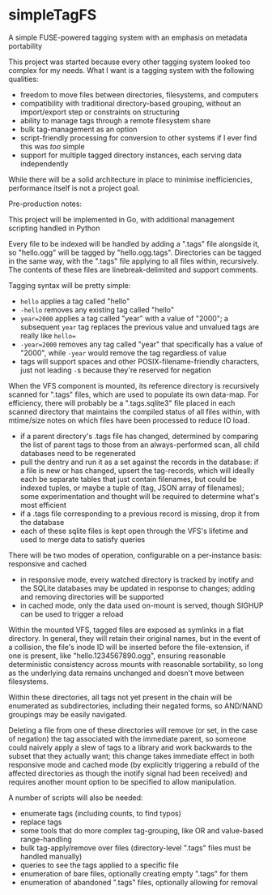 # simpleTagFS
A simple FUSE-powered tagging system with an emphasis on metadata portability

This project was started because every other tagging system looked too complex for my needs. What I want is a tagging system with the following qualities:
- freedom to move files between directories, filesystems, and computers
- compatibility with traditional directory-based grouping, without an import/export step or constraints on structuring
- ability to manage tags through a remote filesystem share
- bulk tag-management as an option
- script-friendly processing for conversion to other systems if I ever find this was *too* simple
- support for multiple tagged directory instances, each serving data independently

While there will be a solid architecture in place to minimise inefficiencies, performance itself is not a project goal.


Pre-production notes:

This project will be implemented in Go, with additional management scripting handled in Python

Every file to be indexed will be handled by adding a ".tags" file alongside it, so "hello.ogg" will be tagged by "hello.ogg.tags". Directories can be tagged in the same way, with the ".tags" file applying to all files within, recursively. The contents of these files are linebreak-delimited and support comments.

Tagging syntax will be pretty simple:
- `hello` applies a tag called "hello"
- `-hello` removes any existing tag called "hello"
- `year=2000` applies a tag called "year" with a value of "2000"; a subsequent `year` tag replaces the previous value and unvalued tags are really like `hello=`
- `-year=2000` removes any tag called "year" that specifically has a value of "2000", while `-year` would remove the tag regardless of value
- tags will support spaces and other POSIX-filename-friendly characters, just not leading `-`s because they're reserved for negation

When the VFS component is mounted, its reference directory is recursively scanned for ".tags" files, which are used to populate its own data-map. For efficiency, there will probably be a ".tags.sqlite3" file placed in each scanned directory that maintains the compiled status of all files within, with mtime/size notes on which files have been processed to reduce IO load.
- if a parent directory's .tags file has changed, determined by comparing the list of parent tags to those from an always-performed scan, all child databases need to be regenerated
- pull the dentry and run it as a set against the records in the database: if a file is new or has changed, upsert the tag-records, which will ideally each be separate tables that just contain filenames, but could be indexed tuples, or maybe a tuple of (tag, JSON array of filenames); some experimentation and thought will be required to determine what's most efficient
- if a .tags file corresponding to a previous record is missing, drop it from the database
- each of these sqlite files is kept open through the VFS's lifetime and used to merge data to satisfy queries

There will be two modes of operation, configurable on a per-instance basis: responsive and cached
- in responsive mode, every watched directory is tracked by inotify and the SQLite databases may be updated in response to changes; adding and removing directories will be supported
- in cached mode, only the data used on-mount is served, though SIGHUP can be used to trigger a reload

Within the mounted VFS, tagged files are exposed as symlinks in a flat directory. In general, they will retain their original names, but in the event of a collision, the file's inode ID will be inserted before the file-extension, if one is present, like "hello.1234567890.ogg", ensuring reasonable deterministic consistency across mounts with reasonable sortability, so long as the underlying data remains unchanged and doesn't move between filesystems.

Within these directories, all tags not yet present in the chain will be enumerated as subdirectories, including their negated forms, so AND/NAND groupings may be easily navigated.

Deleting a file from one of these directories will remove (or set, in the case of negation) the tag associated with the immediate parent, so someone could naively apply a slew of tags to a library and work backwards to the subset that they actually want; this change takes immediate effect in both responsive mode and cached mode (by explicitly triggering a rebuild of the affected directories as though the inotify signal had been received) and requires another mount option to be specified to allow manipulation.

A number of scripts will also be needed:
- enumerate tags (including counts, to find typos)
- replace tags
- some tools that do more complex tag-grouping, like OR and value-based range-handling
- bulk tag-apply/remove over files (directory-level ".tags" files must be handled manually)
- queries to see the tags applied to a specific file
- enumeration of bare files, optionally creating empty ".tags" for them
- enumeration of abandoned ".tags" files, optionally allowing for removal
